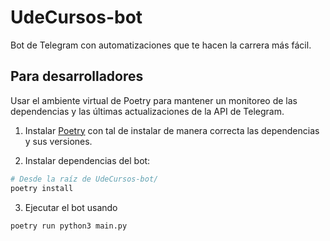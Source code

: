# UdeCursos-bot
Bot de Telegram con automatizaciones que te hacen la carrera más fácil.



## Para desarrolladores

Usar el ambiente virtual de Poetry para mantener un monitoreo de las dependencias y las últimas actualizaciones de la API de Telegram.

1. Instalar [Poetry](https://python-poetry.org/docs/#installation)  con tal de instalar de manera correcta las dependencias y sus versiones.

2. Instalar dependencias del bot:
  ```bash
  # Desde la raíz de UdeCursos-bot/
  poetry install
  ```
3. Ejecutar el bot usando 
```bash
poetry run python3 main.py
```
